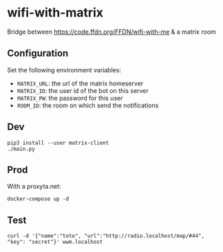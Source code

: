 # wifi-with-matrix

Bridge between https://code.ffdn.org/FFDN/wifi-with-me & a matrix room

## Configuration

Set the following environment variables:

- `MATRIX_URL`: the url of the matrix homeserver
- `MATRIX_ID`: the user id of the bot on this server
- `MATRIX_PW`: the password for this user
- `ROOM_ID`: the room on which send the notifications

## Dev

```
pip3 install --user matrix-client
./main.py
```

## Prod

With a proxyta.net:

```
docker-compose up -d
```

## Test

```
curl -d '{"name":"toto", "url":"http://radio.localhost/map/#44", "key": "secret"}' wwm.localhost
```
